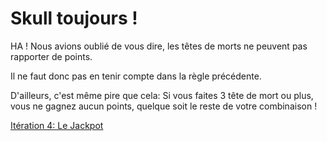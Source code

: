 # Skull toujours !


HA ! Nous avions oublié de vous dire, les têtes de morts ne peuvent pas rapporter de points.

Il ne faut donc pas en tenir compte dans la règle précédente.

D'ailleurs, c'est même pire que cela: Si vous faites 3 tête de mort ou plus, vous ne gagnez aucun points, quelque soit le reste de votre combinaison !



<a href="/katas/sabords/iteration04.html">Itération 4: Le Jackpot </a> <br>

